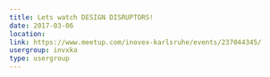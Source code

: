 ```yaml
---
title: Lets watch DESIGN DISRUPTORS!
date: 2017-03-06
location: 
link: https://www.meetup.com/inovex-karlsruhe/events/237044345/
usergroup: invxka
type: usergroup
---
```

